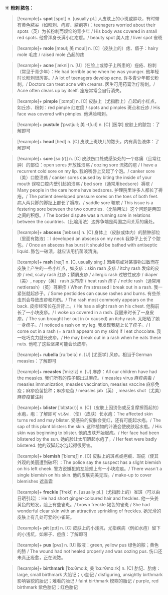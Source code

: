 ☀ <span class="category">**粉刺 脓包：**</span>
>[!example]+ <span class="vocabulary">**spot**</span> [spɒt] 
> <span class="definition">n. [usually pl.] 人皮肤上的小斑或肿块，有时带有黄色脓尖（如粉刺、疱疹、脓疱等）：</span>teenagers worried about their spots（英）为长粉刺而烦恼的青少年 / His body was covered in small red spots. 他曾浑身长满小红疙瘩。/ beauty spot 美人痣 / liver spot 雀斑
              
>[!example]+ <span class="vocabulary">**mole**</span> [məʊl; 美 moʊl]
> <span class="definition">n. [C]（皮肤上的）痣、痦子：</span>hairy mole 毛痣 / raised mole 凸起的痣

>[!example]+ <span class="vocabulary">**acne**</span> [ˈækni]
> <span class="definition">n. [U]（在脸上或脖子上所患的）痤疮、粉刺（常见于青少年）：</span>He had terrible acne when he was younger. 他年轻时长粉刺很厉害。/ A lot of teenagers develop acne. 许多青少年都长粉刺。/ Doctors can treat acne with creams. 医生可用药膏治疗粉刺。/ Acne often clears up by itself. 痤疮常常会自行消失。
           
>[!example]+ <span class="vocabulary">**pimple**</span> [ˈpɪmpl]
> <span class="definition">n. [C] 皮肤上（尤指脸上）凸起的小红点，如丘疹、粉刺：</span>red pimple 红疙瘩 / spots and pimples 斑点和丘疹 / His face was covered with pimples. 他满脸粉刺。

>[!example]+ <span class="vocabulary">**pustule**</span> [ˈpʌstju:l; 美 -tʃu:l]
> <span class="definition">n. [C] [医学] 皮肤上的脓包：</span>了解即可

>[!example]+ <span class="vocabulary">**head**</span> [hed] 
> <span class="definition">n. [C] 皮肤上斑块儿的脓头，内有黄色液体：</span>了解即可
            
>[!example]+ <span class="vocabulary">**sore**</span> [sɔ:(r)]
> <span class="definition">n. [C] 皮肤伤口处或感染处的一个疼痛（且常红肿）的部位：</span>open sores 开放性溃疡 / oozing sore 流脓的疮 / I have a recurrent cold sore on my lip. 我的嘴唇上又起了个泡。/ canker sore（美）口腔溃疡 / canker sores caused by biting the inside of your mouth 误咬口腔内壁引起的溃疡 / bed sore（通常用bedsore）褥疮 / Many people in the care home have bedsores. 护理院里许多人都长了褥疮。/ The patient developed pressure sores on the toes of both feet. 病人两只脚的脚趾上都长了褥疮。/ saddle sore 鞍疮 / This issue is a festering sore between the two countries.（比喻用法）这个问题是两国之间的积怨。/ The border dispute was a running sore in relations between the countries.（比喻用法）边界争端是两国之间关系的痛处。          
          
>[!example]+ <span class="vocabulary">**abscess**</span> [ˈæbses]
> <span class="definition">n. [C] 身体上（皮肤或体内）的脓肿部位（里面有脓液）：</span>I developed an abscess on my neck 我脖子上长了个脓包。/ Once an abscess has burst it should be bathed with antiseptic liquid. 脓包一破溃，就应该用抗菌液清洗。

>[!example]+ <span class="vocabulary">**rash**</span> [ræʃ]
> <span class="definition">n. [C, usually sing.] 因疾病或对某事物过敏而在皮肤上产生的一些小红点，如皮疹：</span>skin rash 皮疹 / itchy rash 发痒的皮疹 / red, scaly rash 红疹；鳞屑皮疹 / allergic rash 过敏性皮疹 / diaper（美）, nappy（英） rash 尿布疹 / heat rash 痱子 / nettle rash（通常用nettlerash）（英）荨麻疹 / When I'm stressed I break out in a rash. 我一紧张就起疹子。/ Some pesticides can cause rashes and burns. 有些杀虫剂会导致皮疹和灼伤。/ The rash most commonly appears on the back. 皮疹经常长在后背上。/ He has a slight rash on his chest. 他胸前长了一小块皮疹。/ I woke up covered in a rash. 我醒来时长了一身皮疹。/ The sun brought her out in (= caused) an itchy rash. 太阳晒了她一身痱子。/ I noticed a rash on my leg. 我发现我腿上长了疹子。/ I come out in a rash (= a rash appears on my skin) if I eat chocolate. 我一吃巧克力就长皮疹。/ He may break out in a rash when he eats these nuts. 他吃了这些坚果可能会长皮疹。
          
>[!example]+ <span class="vocabulary">**rubella**</span> [ru:ˈbelə]
> <span class="definition">n. [U] [尤医学] 风疹。相当于German measles：</span>了解即可

>[!example]+ <span class="vocabulary">**measles**</span> [ˈmi:zlz]
> <span class="definition">n. [U] 麻疹：</span>All our children have had the measles. 我们所有的孩子都出过麻疹。/ measles virus 麻疹病毒 / measles immunization, measles vaccination, measles vaccine 麻疹免疫；麻疹疫苗接种；麻疹疫苗 / measles jab（英）, measles shot（尤美）麻疹疫苗注射

>[!example]+ <span class="vocabulary">**blister**</span> [ˈblɪstə(r)]
> <span class="definition">n. [C]（皮肤上因烫伤或反复摩擦而起的）水疱，疱：</span>了解即可 <span class="definition">vt.&vi.（使）（皮肤）长水疱：</span>The affected skin turns red and may blister. 受感染的皮肤会变红，还有可能起水疱。/ The sap of this plant blisters the skin. 这种植物的汁液会使皮肤起水疱。/ His skin was beginning to blister. 他的皮肤开始起疱。/ Her face had been blistered by the sun. 她的脸让太阳晒起水疱了。/ Her feet were badly blistered. 她的双脚起水泡起得很厉害。

>[!example]+ <span class="vocabulary">**blemish**</span> [ˈblemɪʃ]
> <span class="definition">n. [C] 皮肤上的斑点或疤痕、瑕疵（使其外观的美丽遭到破坏）：</span>The police say the suspect has a slight blemish on his left cheek. 警方说嫌犯的左脸颊上有一小块疤痕。/ There wasn't a single blemish on his skin. 他的皮肤完美无瑕。/ make-up to cover blemishes 遮盖霜
                      
>[!example]+ <span class="vocabulary">**freckle**</span> [ˈfrekl]
> <span class="definition">n. [usually pl.]（尤指脸上的）雀斑（可以由日晒引起）：</span>He had short ginger-coloured hair and freckles. 他一头姜黄色的短发，脸上有些雀斑。/ brown freckle 褐色的雀斑 / She had wonderful clear skin with an attractive sprinkling of freckles. 她光滑的皮肤上有几处可爱的小雀斑。

>[!example]+ <span class="vocabulary">**pit**</span> [pɪt]
> <span class="definition">n. [C] 皮肤上的小浅坑，尤指疾病（例如水痘）留下的小浅坑，如麻子、痘痕：</span>了解即可
           
>[!example]+ <span class="vocabulary">**pus**</span> [pʌs]
> <span class="definition">n. [U] 脓液：</span>green, yellow pus 绿色的脓；黄色的脓 / The wound had not healed properly and was oozing pus. 伤口还未真正痊愈，正在流脓。

>[!example]+ <span class="vocabulary">**birthmark**</span> [ˈbɜ:θmɑ:k; 美 ˈbɜ:rθmɑ:rk]
> <span class="definition">n. [C] 胎记、胎痣：</span>large, small birthmark 大胎记；小胎记 / disfiguring, unsightly birthmark 影响容貌的胎记；难看的胎记 / faint birthmark 模糊的胎记 / purple, red birthmark 紫色胎记；红色胎记

